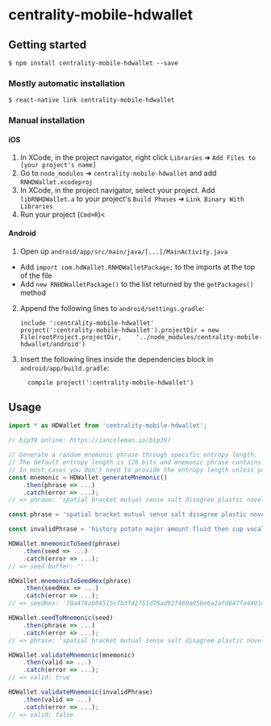 
# centrality-mobile-hdwallet

## Getting started

`$ npm install centrality-mobile-hdwallet --save`

### Mostly automatic installation

`$ react-native link centrality-mobile-hdwallet`

### Manual installation


#### iOS

1. In XCode, in the project navigator, right click `Libraries` ➜ `Add Files to [your project's name]`
2. Go to `node_modules` ➜ `centrality-mobile-hdwallet` and add `RNHDWallet.xcodeproj`
3. In XCode, in the project navigator, select your project. Add `libRNHDWallet.a` to your project's `Build Phases` ➜ `Link Binary With Libraries`
4. Run your project (`Cmd+R`)<

#### Android

1. Open up `android/app/src/main/java/[...]/MainActivity.java`
  - Add `import com.hdWallet.RNHDWalletPackage;` to the imports at the top of the file
  - Add `new RNHDWalletPackage()` to the list returned by the `getPackages()` method
2. Append the following lines to `android/settings.gradle`:
  	```
  	include ':centrality-mobile-hdwallet'
  	project(':centrality-mobile-hdwallet').projectDir = new File(rootProject.projectDir, 	'../node_modules/centrality-mobile-hdwallet/android')
  	```
3. Insert the following lines inside the dependencies block in `android/app/build.gradle`:
  	```
      compile project(':centrality-mobile-hdwallet')
  	```

## Usage
```javascript
import * as HDWallet from 'centrality-mobile-hdwallet';

// bip39 online: https://iancoleman.io/bip39/

// Generate a random mnemonic phrase through specific entropy length.
// The default entropy length is 128 bits and mnemonic phrase contains 12 words.
// In most cases you don't need to provide the entropy length unless you want to generate mnemonic phrase more than 12 words.
const mnemonic = HDWallet.generateMnemonic()
	.then(phrase => ...)
	.catch(error => ...);
// => phrase: 'spatial bracket mutual sense salt disagree plastic novel figure flight grunt spring'

const phrase = 'spatial bracket mutual sense salt disagree plastic novel figure flight grunt spring';

const invalidPhrase = 'history potato major amount fluid then cup vocal fix unusual urban merge';

HDWallet.mnemonicToSeed(phrase)
	.then(seed => ...)
	.catch(error => ...);
// => seed buffer: ''

HDWallet.mnemonicToSeedHex(phrase)
	.then(seedHex => ...)
	.catch(error => ...);
// => seedHex: '70a478ab04515cfb3f42751d76ad91f480a05be6a2afd647fa440140fc5d996facd346e1c1e796ee30580ff122a9b9083b8fc7d38a622b759a0bffd9a8eebe19'

HDWallet.seedToMnemonic(seed)
	.then(phrase => ...)
	.catch(error => ...);
// => phrase: 'spatial bracket mutual sense salt disagree plastic novel figure flight grunt spring'

HDWallet.validateMnemonic(mnemonic)
	.then(valid => ...)
	.catch(error => ...);
// => valid: true

HDWallet.validateMnemonic(invalidPhrase)
	.then(valid => ...)
	.catch(error => ...);
// => valid: false
```
  
